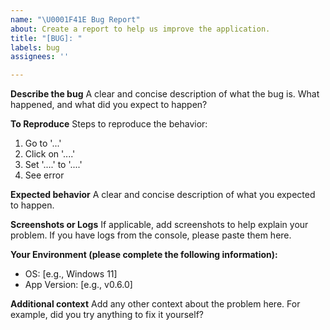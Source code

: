 ```yaml
---
name: "\U0001F41E Bug Report"
about: Create a report to help us improve the application.
title: "[BUG]: "
labels: bug
assignees: ''

---
```


<!-- 
Thanks for taking the time to fill out this bug report! 
Please provide as much detail as possible.
-->

**Describe the bug**
A clear and concise description of what the bug is. What happened, and what did you expect to happen?

**To Reproduce**
Steps to reproduce the behavior:
1. Go to '...'
2. Click on '....'
3. Set '....' to '....'
4. See error

**Expected behavior**
A clear and concise description of what you expected to happen.

**Screenshots or Logs**
If applicable, add screenshots to help explain your problem. If you have logs from the console, please paste them here.

**Your Environment (please complete the following information):**
 - OS: [e.g., Windows 11]
 - App Version: [e.g., v0.6.0]

**Additional context**
Add any other context about the problem here. For example, did you try anything to fix it yourself?
